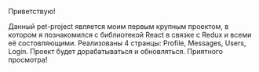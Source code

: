Приветствую!

Данный pet-project является моим первым крупным проектом, в котором я познакомился с библиотекой React в связке с Redux и всеми её состовляющими. Реализованы 4 странцы: Profile, Messages, Users, Login. Проект будет дорабатываться и обновляться. Приятного просмотра! 
